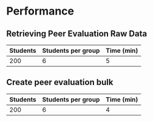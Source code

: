 # Performance

## Retrieving Peer Evaluation Raw Data

| Students | Students per group | Time (min) |
| -------- | ------------------ | ---------- |
| 200      | 6                  | 5          |

## Create peer evaluation bulk

| Students | Students per group | Time (min) |
| -------- | ------------------ | ---------- |
| 200      | 6                  | 4          |
